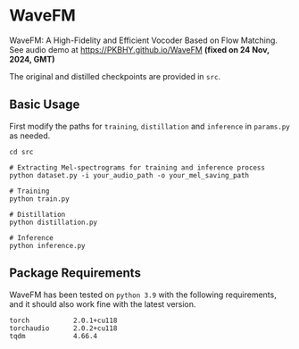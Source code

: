 # WaveFM

WaveFM: A High-Fidelity and Efficient Vocoder Based on Flow Matching. See audio demo at https://PKBHY.github.io/WaveFM **(fixed on 24 Nov, 2024, GMT)**

The original and distilled checkpoints are provided in `src`. 

## Basic Usage

First modify the paths for `training`, `distillation` and `inference` in `params.py` as needed. 

```
cd src

# Extracting Mel-spectrograms for training and inference process
python dataset.py -i your_audio_path -o your_mel_saving_path

# Training
python train.py

# Distillation
python distillation.py

# Inference
python inference.py
```

## Package Requirements

WaveFM has been tested on `python 3.9` with the following requirements, and it should also work fine with the latest version.

```
torch           2.0.1+cu118
torchaudio      2.0.2+cu118
tqdm            4.66.4
```
